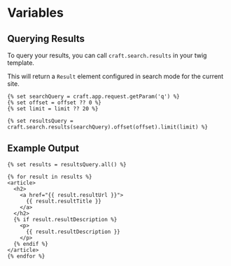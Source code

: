 # Variables

## Querying Results

To query your results, you can call `craft.search.results` in your twig
template.

This will return a `Result` element configured in search mode for the current site.

```twig
{% set searchQuery = craft.app.request.getParam('q') %}
{% set offset = offset ?? 0 %}
{% set limit = limit ?? 20 %}

{% set resultsQuery = craft.search.results(searchQuery).offset(offset).limit(limit) %}
```

## Example Output

```twig
{% set results = resultsQuery.all() %}

{% for result in results %}
<article>
  <h2>
    <a href="{{ result.resultUrl }}">
      {{ result.resultTitle }}
    </a>
  </h2>
  {% if result.resultDescription %}
    <p>
      {{ result.resultDescription }}
    </p>
  {% endif %}
</article>
{% endfor %}
```
